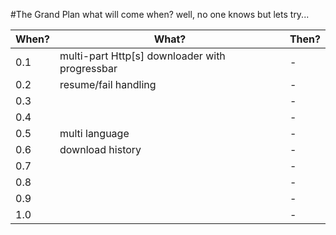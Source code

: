 #The Grand Plan 
what will come when?
well, no one knows
but lets try...

When? | What? | Then?
----- | ----- | -----
0.1 | multi-part Http[s] downloader with progressbar | -
0.2 | resume/fail handling | -
0.3 | | -
0.4 | | -
0.5 | multi language | -
0.6 | download history | -
0.7 | | -
0.8 | | -
0.9 | | -
1.0 | | -
